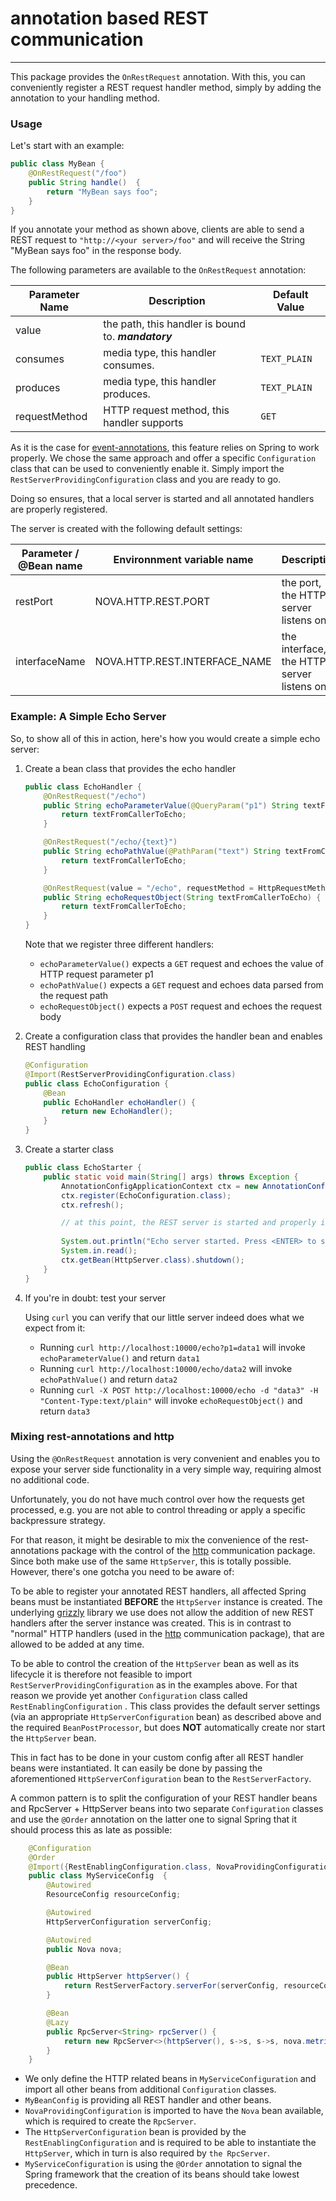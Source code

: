 # annotation based REST communication

---

This package provides the ```OnRestRequest``` annotation. With this, you can conveniently register a REST request
handler method, simply by adding the annotation to your handling method. 

### Usage

Let's start with an example:

```Java
public class MyBean {
    @OnRestRequest("/foo")
    public String handle()  {
        return "MyBean says foo";
    }
}
```

If you annotate your method as shown above, clients are able to send a REST request to ```"http://<your server>/foo"``` 
and will receive the String "MyBean says foo" in the response body.

The following parameters are available to the ```OnRestRequest``` annotation:

| Parameter Name | Description | Default Value |
|----------------|-------------|---------------|
| value | the path, this handler is bound to. ___mandatory___ |  |
| consumes | media type, this handler consumes. | ```TEXT_PLAIN``` |
| produces | media type, this handler produces. | ```TEXT_PLAIN``` |
| requestMethod | HTTP request method, this handler supports | ```GET``` |

 
As it is the case for [event-annotations](../event-annotations/README.md), this feature relies on Spring
to work properly. We chose the same approach and offer a specific ```Configuration``` class that 
can be used to conveniently enable it. Simply import the ```RestServerProvidingConfiguration``` class and you are
ready to go.
 
Doing so ensures, that a local server is started and all annotated handlers are properly registered.
 
The server is created with the following default settings:

| Parameter / @Bean name | Environnment variable name    | Description                               | Default value |
|------------------------|-------------------------------|-------------------------------------------|---------------|
| restPort               | NOVA.HTTP.REST.PORT           | the port, the HTTP server listens on      | 10000         |
| interfaceName          | NOVA.HTTP.REST.INTERFACE_NAME | the interface, the HTTP server listens on | "0.0.0.0"     |


### Example: A Simple Echo Server
So, to show all of this in action, here's how you would create a simple echo server:

1. Create a bean class that provides the echo handler
    
    ```Java
    public class EchoHandler {
        @OnRestRequest("/echo")
        public String echoParameterValue(@QueryParam("p1") String textFromCallerToEcho) {
            return textFromCallerToEcho;
        }
    
        @OnRestRequest("/echo/{text}")
        public String echoPathValue(@PathParam("text") String textFromCallerToEcho) {
            return textFromCallerToEcho;
        }
    
        @OnRestRequest(value = "/echo", requestMethod = HttpRequestMethod.POST)
        public String echoRequestObject(String textFromCallerToEcho) {
            return textFromCallerToEcho;
        }
    }
    ```
    
    Note that we register three different handlers:
    * ```echoParameterValue()``` expects a ```GET``` request and echoes the value of HTTP request parameter p1
    * ```echoPathValue()``` expects a ```GET``` request and echoes data parsed from the request path
    * ```echoRequestObject()``` expects a ```POST``` request and echoes the request body
    
1. Create a configuration class that provides the handler bean and enables REST handling
    
    ```Java
    @Configuration
    @Import(RestServerProvidingConfiguration.class)
    public class EchoConfiguration {
        @Bean
        public EchoHandler echoHandler() {
            return new EchoHandler();
        }
    }
    ```
    
1. Create a starter class
    
    ```Java
    public class EchoStarter {
        public static void main(String[] args) throws Exception {
            AnnotationConfigApplicationContext ctx = new AnnotationConfigApplicationContext();
            ctx.register(EchoConfiguration.class);
            ctx.refresh();
    
            // at this point, the REST server is started and properly initialized
            
            System.out.println("Echo server started. Press <ENTER> to stop the server...");
            System.in.read();
            ctx.getBean(HttpServer.class).shutdown();
        }
    }
    ```
        
1. If you're in doubt: test your server

   Using ```curl``` you can verify that our little server indeed does what we expect from it:
   
   * Running ```curl http://localhost:10000/echo?p1=data1``` will invoke ```echoParameterValue()``` 
   and return ```data1```
   * Running ```curl http://localhost:10000/echo/data2``` will invoke ```echoPathValue()``` 
   and return ```data2```
   * Running ```curl -X POST http://localhost:10000/echo -d "data3" -H "Content-Type:text/plain"```
    will invoke ```echoRequestObject()``` and return ```data3```
     
### Mixing rest-annotations and http

Using the ```@OnRestRequest``` annotation is very convenient and enables you to expose your server
side functionality in a very simple way, requiring almost no additional code. 

Unfortunately, you do not have much control over how the requests get processed, e.g. you are
not able to control threading or apply a specific backpressure strategy.

For that reason, it might be desirable to mix the convenience of the rest-annotations package with 
the control of the [http](../http/README-md) communication package. Since both make use of the same 
```HttpServer```, this is totally possible. However, there's one gotcha you need to be aware of:

To be able to register your annotated REST handlers, all affected Spring beans must be instantiated
__BEFORE__ the ```HttpServer``` instance is created. The underlying [grizzly](https://javaee.github.io/grizzly/) 
library we use does not allow the addition of new REST handlers after the server instance was created. This is in 
contrast to "normal" HTTP handlers (used in the [http](../http/README-md) communication package), 
that are allowed to be added at any time.

To be able to control the creation of the ```HttpServer``` bean as well as its lifecycle it is therefore 
not feasible to import ```RestServerProvidingConfiguration``` as in the examples above. For that reason we provide 
yet another ```Configuration``` class called ```RestEnablingConfiguration``` . This class provides the default server 
settings (via an appropriate ```HttpServerConfiguration``` bean) as described above and the required 
```BeanPostProcessor```, but does __NOT__ automatically create nor start the ```HttpServer``` bean. 

This in fact has to be done in your custom config after all REST handler beans were instantiated. It can easily
be done by passing the aforementioned ```HttpServerConfiguration``` bean to the ```RestServerFactory```. 

A common pattern is to split the configuration of your REST handler beans and RpcServer + HttpServer beans into two 
separate ```Configuration``` classes and use the ```@Order``` annotation on the latter one to signal Spring that it
should process this as late as possible:

```Java
    @Configuration
    @Order
    @Import({RestEnablingConfiguration.class, NovaProvidingConfiguration.class, MyBeanConfig.class})
    public class MyServiceConfig  {
        @Autowired
        ResourceConfig resourceConfig;

        @Autowired
        HttpServerConfiguration serverConfig;

        @Autowired
        public Nova nova;

        @Bean
        public HttpServer httpServer() {
            return RestServerFactory.serverFor(serverConfig, resourceConfig);
        }

        @Bean
        @Lazy
        public RpcServer<String> rpcServer() {
            return new RpcServer<>(httpServer(), s->s, s->s, nova.metrics );
        }
    }
```

* We only define the HTTP related beans in ```MyServiceConfiguration``` and import all other beans from additional
```Configuration``` classes. 
* ```MyBeanConfig``` is providing all REST handler and other beans. 
* ```NovaProvidingConfiguration``` is imported to have the ```Nova``` bean available, which is required to create the 
```RpcServer```. 
* The ```HttpServerConfiguration``` bean is provided by the ```RestEnablingConfiguration``` and is 
required to be able to instantiate the ```HttpServer```, which in turn is also required by ```the RpcServer```. 
* ```MyServiceConfiguration``` is using the ```@Order``` annotation to signal the Spring framework that the creation 
of its beans should take lowest precedence.
